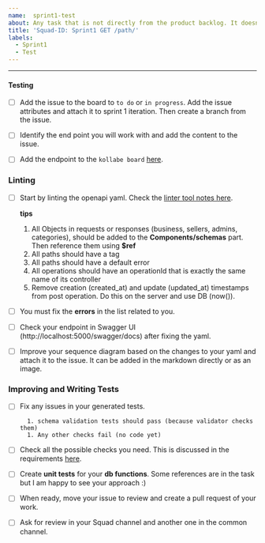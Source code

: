 ```yaml
---
name:  sprint1-test
about: Any task that is not directly from the product backlog. It doesn't have to be technical
title: 'Squad-ID: Sprint1 GET /path/'
labels:
  - Sprint1
  - Test
---
```



---


#### Testing



- [ ] Add the issue to the board to `to do` or `in progress`. Add the issue attributes and attach it to sprint 1 iteration. Then create a branch from the issue.

- [ ] Identify the end point you will work with and add the content to the issue. 

- [ ]  Add the endpoint to the `kollabe board` [here](https://kollabe.com/room?roomKey=0967b46aaa3d449ea2fe06be909096bd).

### Linting

- [ ]  Start by linting the openapi yaml. Check the [linter tool notes here](https://fuzzy-journey-v7y6oy5.pages.github.io/project/sprint1/openapi.html#the-linter). 

    **tips**
      1. All Objects in requests or responses (business, sellers, admins, categories), should be added to the **Components/schemas** part. Then reference them using **$ref**
      1. All paths should have a tag 
      1. All paths should have a default error 
      1. All operations should have an operationId that is exactly the same name of its controller 
      1. Remove creation (created_at) and update (updated_at) timestamps from post operation. Do this on the server and use DB (now()).
- [ ] You must fix the **errors** in the list related to you.
  

- [ ] Check your endpoint in Swagger UI (http://localhost:5000/swagger/docs) after fixing the yaml. 

- [ ] Improve your sequence diagram based on the changes to your yaml and attach it to the issue. It can be added in the markdown directly or as an image. 


### Improving and Writing Tests

- [ ] Fix any issues in your generated tests.

        1. schema validation tests should pass (because validator checks them)
        1. Any other checks fail (no code yet)

- [ ] Check all the possible checks you need. This is discussed in the requirements [here](https://fuzzy-journey-v7y6oy5.pages.github.io/project/sprint1).

- [ ]  Create **unit tests** for your **db functions**. Some references are in the task but I am happy to see your approach :)

- [ ]  When ready, move your issue to review and  create a pull request of your work. 
- [ ]  Ask for review in your Squad channel and another one in the common channel.
